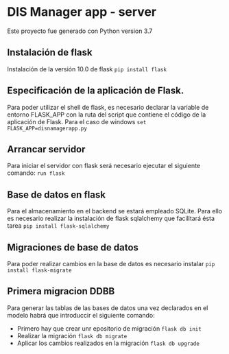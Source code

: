 # DIS Manager app - server
Este proyecto fue generado con Python version 3.7

## Instalación de flask
Instalación de la versión 10.0 de flask ```pip install flask```

## Especificación de la aplicación de Flask.
Para poder utilizar el shell de flask, es necesario declarar la variable de entorno FLASK_APP con la ruta del script que contiene el código de la aplicación de Flask.
Para el caso de windows
``set FLASK_APP=disnamagerapp.py``

## Arrancar servidor
Para iniciar el servidor con flask será necesario ejecutar el siguiente comando:
``run flask``

## Base de datos en flask
Para el almacenamiento en el backend se estará empleado SQLite. Para ello es necesario realizar la instalación  de flask sqlalchemy que facilitará ésta tarea
``pip install flask-sqlalchemy``

## Migraciones de base de datos
Para poder realizar cambios en la base de datos  es necesario instalar 
``pip install flask-migrate``

## Primera migracion DDBB

Para generar las tablas de las bases de datos una vez declarados en el modelo habrá que introduccir el siguiente comando:
+ Primero hay que crear unr epositorio de migración
 ``flask db init``
+ Realizar la migración 
``flask db migrate ``
+ Aplicar los cambios realizados en la migración
``flask db upgrade``
